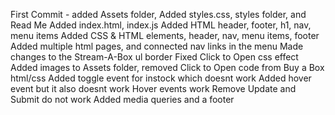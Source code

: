 First Commit - added Assets folder, Added styles.css, styles folder, and Read Me
Added index.html, index.js
Added HTML header, footer, h1, nav, menu items
Added CSS & HTML elements, header, nav, menu items, footer
Added multiple html pages, and connected nav links in the menu
Made changes to the Stream-A-Box ul border
Fixed Click to Open css effect
Added images to Assets folder, removed Click to Open code from Buy a Box html/css
Added toggle event for instock which doesnt work
Added hover event but it also doesnt work
Hover events work
Remove Update and Submit do not work
Added media queries and a footer
